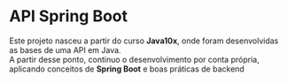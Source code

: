 # API Spring Boot

Este projeto nasceu a partir do curso **Java10x**, onde foram desenvolvidas as bases de uma API em Java.  
A partir desse ponto, continuo o desenvolvimento por conta própria, aplicando conceitos de **Spring Boot** e boas práticas de backend
